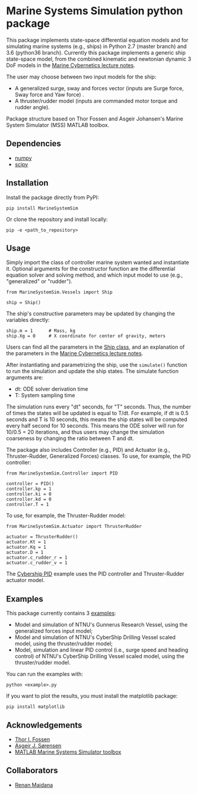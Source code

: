 # Marine Systems Simulation python package

This package implements state-space differential equation models and for simulating marine systems (e.g., ships) in Python 2.7 (master branch) and 3.6 (python36 branch).
Currently this package implements a generic ship state-space model, from the combined kinematic and newtonian dynamic 3 DoF models in the [Marine Cybernetics lecture notes](http://folk.ntnu.no/assor/Public/2018-08-20%20marcyb.pdf).


The user may choose between two input models for the ship: 
* A generalized surge, sway and forces vector (inputs are Surge force, Sway force and Yaw force) .
* A thruster/rudder model (inputs are commanded motor torque and rudder angle).


Package structure based on Thor Fossen and Asgeir Johansen's Marine System Simulator (MSS) MATLAB toolbox.

## Dependencies

* [numpy](https://www.numpy.org/)
* [scipy](https://www.scipy.org/)

## Installation

Install the package directly from PyPI:

```pip install MarineSystemSim```

Or clone the repository and install locally:

```pip -e <path_to_repository>```

## Usage

Simply import the class of controller marine system wanted and instantiate it.
Optional arguments for the constructor function are the differential equation solver and solving method, and which input model to use (e.g., "generalized" or "rudder").

```
from MarineSystemSim.Vessels import Ship

ship = Ship()
```

The ship's constructive parameters may be updated by changing the variables directly:

```
ship.m = 1      # Mass, kg
ship.Xg = 0     # X coordinate for center of gravity, meters
```

Users can find all the parameters in the [Ship class](https://github.com/rgmaidana/python-mss/blob/master/MarineSystemSim/Vessels/__init__.py), and an explanation of the parameters in the [Marine Cybernetics lecture notes](http://folk.ntnu.no/assor/Public/2018-08-20%20marcyb.pdf).

After instantiating and parametrizing the ship, use the `simulate()` function to run the simulation and update the ship states.
The simulate function arguments are:
* dt: ODE solver derivation time
* T:  System sampling time

The simulation runs every "dt" seconds, for "T" seconds. Thus, the number of times the states will be updated is equal to T/dt.
For example, if dt is 0.5 seconds and T is 10 seconds, this means the ship states will be computed every half second for 10 seconds.
This means the ODE solver will run for 10/0.5 = 20 iterations, and thus users may change the simulation coarseness by changing the ratio between T and dt.

The package also includes Controller (e.g., PID) and Actuator (e.g., Thruster-Rudder, Generalized Forces) classes.
To use, for example, the PID controller:

```
from MarineSystemSim.Controller import PID

controller = PID()
controller.kp = 1
controller.ki = 0
controller.kd = 0
controller.T = 1
```

To use, for example, the Thruster-Rudder model:

```
from MarineSystemSim.Actuator import ThrusterRudder

actuator = ThrusterRudder()
actuator.Kt = 1
actuator.Kq = 1
actuator.D = 1
actuator.c_rudder_r = 1
actuator.c_rudder_v = 1
```

The [Cybership PID](https://github.com/rgmaidana/python-mss/blob/master/examples/cybership_PID.py) example uses the PID controller and Thruster-Rudder actuator model.

## Examples

This package currently contains 3 [examples](https://github.com/rgmaidana/predictiveControl/tree/master/examples):

* Model and simulation of NTNU's Gunnerus Research Vessel, using the generalized forces input model;
* Model and simulation of NTNU's CyberShip Drilling Vessel scaled model, using the thruster/rudder model;
* Model, simulation and linear PID control (i.e., surge speed and heading control) of NTNU's CyberShip Drilling Vessel scaled model, using the thruster/rudder model.

You can run the examples with:

```python <example>.py```

If you want to plot the results, you must install the matplotlib package:

```pip install matplotlib```

## Acknowledgements

* [Thor I. Fossen](https://www.ntnu.edu/employees/thor.fossen)
* [Asgeir J. Sørensen](https://www.ntnu.edu/employees/asgeir.sorensen)
* [MATLAB Marine Systems Simulator toolbox](https://github.com/cybergalactic/MSS)

## Collaborators

* [Renan Maidana](https://github.com/rgmaidana)
